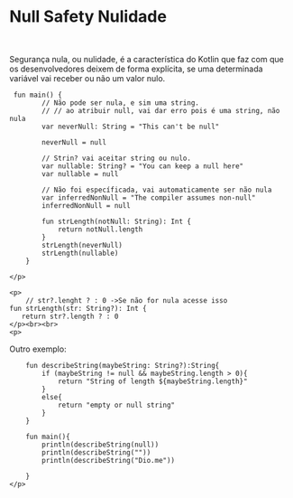 <!DOCTYPE html>
<html lang="pt-br">
<head>
    <meta charset="UTF-8">
    <meta http-equiv="X-UA-Compatible" content="IE=edge">
    <meta name="viewport" content="width=device-width, initial-scale=1.0">
    <title>Document</title>
</head>
<body>
    <h1>Null Safety Nulidade</h1><br>
    <p>Segurança nula, ou nulidade, é a característica do Kotlin que faz com que os desenvolvedores deixem de forma explícita, se uma determinada variável vai receber ou não um valor nulo.<br>
    
     fun main() {
            // Não pode ser nula, e sim uma string.
            // // ao atribuir null, vai dar erro pois é uma string, não nula
            var neverNull: String = "This can't be null"
            
            neverNull = null
            
            // Strin? vai aceitar string ou nulo.
            var nullable: String? = "You can keep a null here"
            var nullable = null
            
            // Não foi específicada, vai automaticamente ser não nula
            var inferredNonNull = "The compiler assumes non-null"
            inferredNonNull = null
            
            fun strLength(notNull: String): Int {
                return notNull.length
            }
            strLength(neverNull)
            strLength(nullable)
        }

    </p>

    <p>
        // str?.lenght ? : 0 ->Se não for nula acesse isso
    fun strLength(str: String?): Int {
       return str?.length ? : 0
    </p><br><br>
    <p>
  <p>Outro exemplo:</p>
        
        fun describeString(maybeString: String?):String{
            if (maybeString != null && maybeString.length > 0){
                return "String of length ${maybeString.length}"
            }
            else{
                return "empty or null string"
            }
        }
        
        fun main(){
            println(describeString(null))
            println(describeString(""))
            println(describeString("Dio.me"))
        
        }
    </p>
</body>
</html>